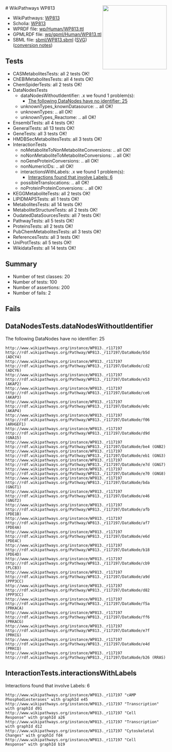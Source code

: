 <img style="float: right; width: 200px" src="../logo.png" />
# WikiPathways WP813

* WikiPathways: [WP813](https://identifiers.org/wikipathways:WP813)
* Scholia: [WP813](https://scholia.toolforge.org/wikipathways/WP813)
* WPRDF file: [wp/Human/WP813.ttl](../wp/Human/WP813.ttl)
* GPMLRDF file: [wp/gpml/Human/WP813.ttl](../wp/gpml/Human/WP813.ttl)
* SBML file: [sbml/WP813.sbml](../sbml/WP813.sbml) ([SVG](../sbml/WP813.svg)) ([conversion notes](../sbml/WP813.txt))

## Tests
* CASMetabolitesTests: all 2 tests OK!
* ChEBIMetabolitesTests: all 4 tests OK!
* ChemSpiderTests: all 2 tests OK!
* DataNodesTests
    * dataNodesWithoutIdentifier: .x we found 1 problem(s):
        * [The following DataNodes have no identifier: 25](#8792c4b4)
    * unknownTypes_knownDatasource: .. all OK!
    * unknownTypes: .. all OK!
    * unknownTypes_Reactome: .. all OK!
* EnsemblTests: all 4 tests OK!
* GeneralTests: all 13 tests OK!
* GeneTests: all 3 tests OK!
* HMDBSecMetabolitesTests: all 3 tests OK!
* InteractionTests
    * noMetaboliteToNonMetaboliteConversions: .. all OK!
    * noNonMetaboliteToMetaboliteConversions: .. all OK!
    * noGeneProteinConversions: .. all OK!
    * nonNumericIDs: .. all OK!
    * interactionsWithLabels: .x we found 1 problem(s):
        * [Interactions found that involve Labels: 6](#630d267d)
    * possibleTranslocations: .. all OK!
    * noProteinProteinConversions: .. all OK!
* KEGGMetaboliteTests: all 2 tests OK!
* LIPIDMAPSTests: all 1 tests OK!
* MetabolitesTests: all 14 tests OK!
* MetaboliteStructureTests: all 2 tests OK!
* OudatedDataSourcesTests: all 7 tests OK!
* PathwayTests: all 5 tests OK!
* ProteinsTests: all 2 tests OK!
* PubChemMetabolitesTests: all 3 tests OK!
* ReferencesTests: all 3 tests OK!
* UniProtTests: all 5 tests OK!
* WikidataTests: all 14 tests OK!


## Summary

* Number of test classes: 20
* Number of tests: 100
* Number of assertions: 200
* Number of fails: 2

## Fails

<a name="8792c4b4" />

## DataNodesTests.dataNodesWithoutIdentifier

The following DataNodes have no identifier: 25
```
http://www.wikipathways.org/instance/WP813._r117197 http://rdf.wikipathways.org/Pathway/WP813._r117197/DataNode/b5d (ADCY4)
http://www.wikipathways.org/instance/WP813._r117197 http://rdf.wikipathways.org/Pathway/WP813._r117197/DataNode/cd2 (ADCY6)
http://www.wikipathways.org/instance/WP813._r117197 http://rdf.wikipathways.org/Pathway/WP813._r117197/DataNode/e53 (AKAP2)
http://www.wikipathways.org/instance/WP813._r117197 http://rdf.wikipathways.org/Pathway/WP813._r117197/DataNode/ce6 (AKAP3)
http://www.wikipathways.org/instance/WP813._r117197 http://rdf.wikipathways.org/Pathway/WP813._r117197/DataNode/e0c (AKAP4)
http://www.wikipathways.org/instance/WP813._r117197 http://rdf.wikipathways.org/Pathway/WP813._r117197/DataNode/f06 (ARHGEF1)
http://www.wikipathways.org/instance/WP813._r117197 http://rdf.wikipathways.org/Pathway/WP813._r117197/DataNode/d9d (GNA15)
http://www.wikipathways.org/instance/WP813._r117197 http://rdf.wikipathways.org/Pathway/WP813._r117197/DataNode/be4 (GNB2)
http://www.wikipathways.org/instance/WP813._r117197 http://rdf.wikipathways.org/Pathway/WP813._r117197/DataNode/eb1 (GNG3)
http://www.wikipathways.org/instance/WP813._r117197 http://rdf.wikipathways.org/Pathway/WP813._r117197/DataNode/e7d (GNG7)
http://www.wikipathways.org/instance/WP813._r117197 http://rdf.wikipathways.org/Pathway/WP813._r117197/DataNode/e70 (GNG8)
http://www.wikipathways.org/instance/WP813._r117197 http://rdf.wikipathways.org/Pathway/WP813._r117197/DataNode/bda (GNGT1)
http://www.wikipathways.org/instance/WP813._r117197 http://rdf.wikipathways.org/Pathway/WP813._r117197/DataNode/e46 (GNGT2)
http://www.wikipathways.org/instance/WP813._r117197 http://rdf.wikipathways.org/Pathway/WP813._r117197/DataNode/afb (PDE1B)
http://www.wikipathways.org/instance/WP813._r117197 http://rdf.wikipathways.org/Pathway/WP813._r117197/DataNode/af7 (PDE4A)
http://www.wikipathways.org/instance/WP813._r117197 http://rdf.wikipathways.org/Pathway/WP813._r117197/DataNode/e6d (PDE4C)
http://www.wikipathways.org/instance/WP813._r117197 http://rdf.wikipathways.org/Pathway/WP813._r117197/DataNode/b18 (PDE4D)
http://www.wikipathways.org/instance/WP813._r117197 http://rdf.wikipathways.org/Pathway/WP813._r117197/DataNode/cb9 (PLCB3)
http://www.wikipathways.org/instance/WP813._r117197 http://rdf.wikipathways.org/Pathway/WP813._r117197/DataNode/a9d (PPP3CC)
http://www.wikipathways.org/instance/WP813._r117197 http://rdf.wikipathways.org/Pathway/WP813._r117197/DataNode/d82 (PPP3CC)
http://www.wikipathways.org/instance/WP813._r117197 http://rdf.wikipathways.org/Pathway/WP813._r117197/DataNode/f5a (PRKACA)
http://www.wikipathways.org/instance/WP813._r117197 http://rdf.wikipathways.org/Pathway/WP813._r117197/DataNode/ff6 (PRKACG)
http://www.wikipathways.org/instance/WP813._r117197 http://rdf.wikipathways.org/Pathway/WP813._r117197/DataNode/e7f (PRKCG)
http://www.wikipathways.org/instance/WP813._r117197 http://rdf.wikipathways.org/Pathway/WP813._r117197/DataNode/e4d (PRKCQ)
http://www.wikipathways.org/instance/WP813._r117197 http://rdf.wikipathways.org/Pathway/WP813._r117197/DataNode/b26 (RRAS)
```

<a name="630d267d" />

## InteractionTests.interactionsWithLabels

Interactions found that involve Labels: 6
```
http://www.wikipathways.org/instance/WP813._r117197 "cAMP
Phosphodiesterases" with graphId e45
http://www.wikipathways.org/instance/WP813._r117197 "Transcription" with graphId d91
http://www.wikipathways.org/instance/WP813._r117197 "Cell
Response" with graphId a26
http://www.wikipathways.org/instance/WP813._r117197 "Transcription" with graphId d12
http://www.wikipathways.org/instance/WP813._r117197 "Cytoskeletal
Changes" with graphId fd4
http://www.wikipathways.org/instance/WP813._r117197 "Cell
Response" with graphId b19
```

